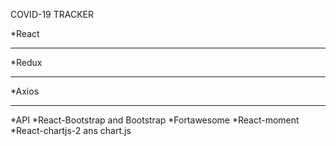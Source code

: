 COVID-19 TRACKER





*React
<hr>
*Redux
<hr>
*Axios
<hr>
*API
*React-Bootstrap and Bootstrap
*Fortawesome
*React-moment
*React-chartjs-2 ans chart.js

